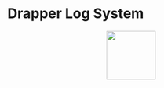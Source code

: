 # Drapper Log System

<div id="header" align="center">
  <img src="https://media.discordapp.net/attachments/543922373875859458/1007229341719081011/unknown.png" width="100"/>
</div>
